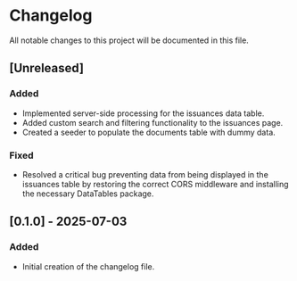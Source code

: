# Changelog

All notable changes to this project will be documented in this file.

## [Unreleased]

### Added
- Implemented server-side processing for the issuances data table.
- Added custom search and filtering functionality to the issuances page.
- Created a seeder to populate the documents table with dummy data.

### Fixed
- Resolved a critical bug preventing data from being displayed in the issuances table by restoring the correct CORS middleware and installing the necessary DataTables package.

## [0.1.0] - 2025-07-03

### Added
- Initial creation of the changelog file.

